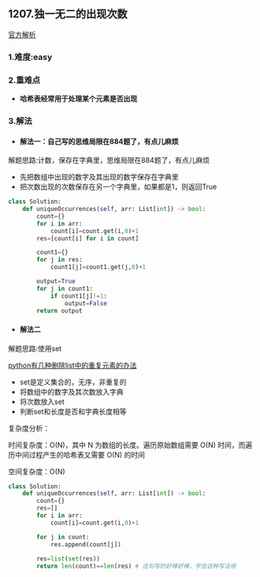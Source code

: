 ## 1207.独一无二的出现次数

[官方解析](<https://leetcode-cn.com/problems/unique-number-of-occurrences/solution/>)

### 1.难度:easy

### 2.重难点

* __哈希表经常用于处理某个元素是否出现__

### 3.解法

* #### 解法一：自己写的思维局限在884题了，有点儿麻烦

解题思路:计数，保存在字典里，思维局限在884题了，有点儿麻烦<br/>

* 先把数组中出现的数字及其出现的数字保存在字典里
* 把次数出现的次数保存在另一个字典里，如果都是1，则返回True

```python
class Solution:
    def uniqueOccurrences(self, arr: List[int]) -> bool:
        count={}
        for i in arr:
            count[i]=count.get(i,0)+1
        res=[count[i] for i in count]

        count1={}
        for j in res:
            count1[j]=count1.get(j,0)+1

        output=True
        for j in count1:
            if count1[j]!=1:
                output=False
        return output
```

* #### 解法二

解题思路:使用set<br/>

[python有几种删除list中的重复元素的办法](<https://cloud.tencent.com/developer/article/1544421>)

* set是定义集合的，无序，非重复的
* 将数组中的数字及其次数放入字典
* 将次数放入set
* 判断set和长度是否和字典长度相等

复杂度分析：

时间复杂度：O(N)，其中 N 为数组的长度。遍历原始数组需要 O(N) 时间，而遍历中间过程产生的哈希表又需要 O(N) 的时间

空间复杂度：O(N)

```python
class Solution:
    def uniqueOccurrences(self, arr: List[int]) -> bool:
        count={}
        res=[]
        for i in arr:
            count[i]=count.get(i,0)+1

        for j in count:
            res.append(count[j])
            
        res=list(set(res))
        return len(count)==len(res) # 这句写的好棒好棒，学会这种写法呀
```
